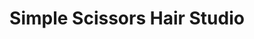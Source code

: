 ---
title: "Simple Scissors Hair Studio"
url: /chilliwack/simple-scissors-hair-studio/
shop: hairdresser
---